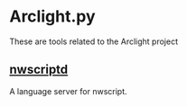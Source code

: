 # Arclight.py

These are tools related to the Arclight project

## [nwscriptd](arclight/nwscriptd/README.md)

A language server for nwscript.
